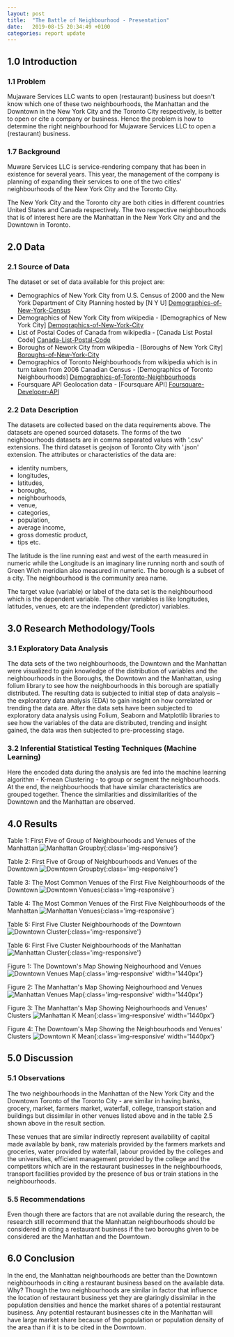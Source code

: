 ```yaml
---
layout: post
title:  "The Battle of Neighbourhood - Presentation"
date:   2019-08-15 20:34:49 +0100
categories: report update
---
```


## 1.0 Introduction
### 1.1 Problem 
Mujaware Services LLC wants to open (restaurant) business but doesn't know which one of these two neighbourhoods, the Manhattan and the Downtown in the New York City and the Toronto City respectively, is better to open or cite a company or business. 
Hence the problem is
how to determine the right neighbourhood for Mujaware Services LLC to open a (restaurant) business.
### 1.7  Background

Muware Services LLC is service-rendering company that has been in existence for several years. This year, the management of the company is planning of expanding their services to one of the two cities' neighbourhoods of the New York City and the Toronto City. 

The New York City and the Toronto city are both cities in different countries United States and Canada respectively. The two respective neighbourhoods that is of interest here are the Manhattan in the New York City and and the Downtown in Toronto.
## 2.0 Data

### 2.1 Source of Data
The dataset or set of data available for this project are:
* Demographics of New York City from U.S. Census of 2000 and the New York Department
of City Planning hosted by [N Y U] [Demographics-of-New-York-Census]
* Demographics of New York City from wikipedia - [Demographics of New York City] [Demographics-of-New-York-City]
* List of Postal Codes of Canada from wikipedia - [Canada List Postal Code] [Canada-List-Postal-Code]
* Boroughs of Nework City from wikipedia - [Boroughs of New York City] [Boroughs-of-New-York-City] 
* Demographics of Toronto Neighbourhoods from wikipedia which is in turn taken from 2006 Canadian Census - [Demographics of Toronto Neighbourhoods] [Demographics-of-Toronto-Neighbourhoods]
* Foursquare API Geolocation data - [Foursquare API] [Foursquare-Developer-API]

### 2.2 Data Description
The datasets are collected based on the data requirements above. The datasets are opened sourced datasets. 
The forms of the two neighbourhoods datasets are in comma separated values with '.csv' extensions. The third dataset is geojson of Toronto City with '.json' extension.
The attributes or characteristics of the data are: 
* identity numbers, 
* longitudes, 
* latitudes, 
* boroughs, 
* neighbourhoods, 
* venue, 
* categories, 
* population, 
* average income, 
* gross domestic product, 
* tips etc.

The latitude is the line running east and west of the earth measured in numeric while
the Longitude is an imaginary line running north and south of Green Wich meridian also measured in numeric.
The borough is a subset of a city. The neighbourhood is the community area name. 

The target value (variable) or label of the data set is the neighbourhood which is the dependent variable. The other variables is like longitudes, latitudes, venues, etc are the independent (predictor) variables.

## 3.0 Research Methodology/Tools

### 3.1 Exploratory Data Analysis
The data sets of the two neighbourhoods, the Downtown and the Manhattan were visualized to gain knowledge of the distribution of variables and the neighbourhoods in the Boroughs, the Downtown and the Manhattan, using folium library to see how the neighbourhoods in this borough are spatially distributed. The resulting data is subjected to initial step of data analysis – the exploratory data analysis (EDA) to gain insight on how correlated or trending the data are.
After the data sets have been subjected to exploratory data analysis using Folium, Seaborn and Matplotlib libraries to see how the variables of the data are distributed, trending and insight gained, the data was then subjected to pre-processing stage.

### 3.2    Inferential Statistical Testing Techniques (Machine Learning)
Here the encoded data during the analysis are fed into the machine learning algorithm - K-mean Clustering - to group or segment the neighbourhoods. At the end, the neighbourhoods that have similar characteristics are grouped together. Thence the similarities and dissimilarities of the Downtown and the Manhattan are observed.

## 4.0 Results
Table 1: First Five of Group of Neighbourhoods and Venues of the Manhattan
![Manhattan Groupby](/images/manhattan-groupby.JPG){:class='img-responsive'}

Table 2: First Five of Group of Neighbourhoods and Venues of the Downtown
![Downtown Groupby](/images/downtown-groupby.JPG){:class='img-responsive'}

Table 3: The Most Common Venues of the First Five Neighbourhoods of the Downtown
![Downtown Venues](/images/downtown-venues.JPG){:class='img-responsive'}

Table 4: The Most Common Venues of the First Five Neighbourhoods of the Manhattan
![Manhattan Venues](/images/manhattan-venues.JPG){:class='img-responsive'}

Table 5: First Five Cluster Neighbourhoods of the Downtown
![Downtown Cluster](/images/downtown-cluster.JPG){:class='img-responsive'}

Table 6: First Five Cluster Neighbourhoods of the Manhattan
![Manhattan Cluster](/images/manhattan-cluster.JPG){:class='img-responsive'}

Figure 1: The Downtown's Map Showing Neighourhood and Venues
![Downtown Venues Map](/images/downtown-venues-map.JPG){:class='img-responsive' width='1440px'}

Figure 2: The Manhattan's Map Showing Neighourhood and Venues
![Manhattan Venues Map](/images/manhattan-venues-map.JPG){:class='img-responsive' width='1440px'}

Figure 3: The Manhattan's Map Showing Neighourhoods and Venues' Clusters
![Manhattan K Mean](/images/manhattan-kmean.JPG){:class='img-responsive' width='1440px'}

Figure 4: The Downtown's Map Showing the Neighbourhoods and Venues' Clusters
![Downtown K Mean](/images/downtown-kmean.JPG){:class='img-responsive' width='1440px'}

## 5.0 Discussion
### 5.1 Observations
The two neighbourhoods in the Manhattan of the New York City and the Downtown Toronto of the Toronto City - are similar in having banks, grocery, market, farmers market, waterfall, college, transport station and buildings but dissimilar in other venues listed above and in the table 2.5 shown above in the result section.

These venues that are similar indirectly represent availability of capital made available by bank, raw materials provided by the farmers markets and groceries, water provided by waterfall, labour provided by the colleges and the universities, efficient management provided by the college and the competitors which are in the restaurant businesses in the neighbourhoods, transport facilities provided by the presence of bus or train stations in the neighbourhoods.

### 5.5 Recommendations
Even though there are factors that are not available during the research, the research still recommend that the Manhattan neighbourhoods should be considered in citing a restaurant business if the two boroughs given to be considered are the Manhattan and the Downtown.
## 6.0 Conclusion
In the end, the Manhattan neighbourhoods are better than the Downtown neighbourhoods in citing a restaurant business based on the available data. Why? Though the two neighbourhoods are similar in factor that influence the location of restaurant business yet they are glaringly dissimilar in the population densities and hence the market shares of a potential restaurant business.
Any potential restaurant businesses cite in the Manhattan will have large market share because of the population or population density of the area than if it is to be cited in the Downtown.

[Demographics-of-New-York-Census]: https://www1.nyc.gov/site/doh/data/health-tools/neighborhood-statistics-demographics.page

[Demographics-of-New-York-City]:https://en.wikipedia.org/wiki/Demographics_of_New_York_City

[Demographics-of-Toronto-Neighbourhoods]:https://en.wikipedia.org/wiki/Demographics_of_Toronto_Neighbourhoods

[Foursquare-Developer-API]:https://foursquare.com

[Boroughs-of-New-York-City]:https://en.wikipedia.org/wiki/Buroughs_of_New_York_City

[Canada-List-Postal-Code]:https://en.wikipedia.org/wiki/List_of_postal_codes_of_Canada:_M

[Geospatial-Data-of-Canada]: http://cocl.us/Geospatial_data

[Geocoder-Python-package]:https://geocoder.readthedocs.io/index.html

[BeautifulSoup-package]:http://beautiful-soup-4.readthedocs.io/en/latest/
